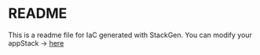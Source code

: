 # README
This is a readme file for IaC generated with StackGen.
You can modify your appStack -> [here](http://main.dev.stackgen.com/appstacks/beba2843-37b5-42b5-b5e0-d438f360186d)

